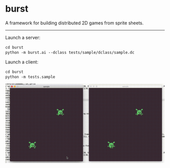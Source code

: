 # burst

A framework for building distributed 2D games from sprite sheets.

---

Launch a server:

```
cd burst
python -m burst.ai --dclass tests/sample/dclass/sample.dc
```

Launch a client:

```
cd burst
python -m tests.sample
```

![sample](sample.gif)
